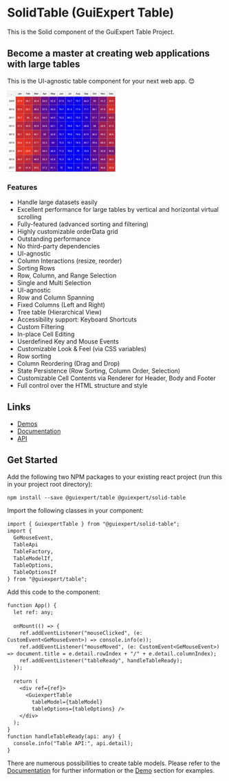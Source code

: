 
# SolidTable (GuiExpert Table)

This is the Solid component of the GuiExpert Table Project.

## Become a master at creating web applications with large tables

This is the UI-agnostic table component for your next web app. 😊

<img src="https://raw.githubusercontent.com/guiexperttable/ge-table/main/apps/table-website/src/assets/screens/heatmap.png" width="50%">

### Features
- Handle large datasets easily
- Excellent performance for large tables by vertical and horizontal virtual scrolling
- Fully-featured (advanced sorting and filtering)
- Highly customizable orderData grid
- Outstanding performance
- No third-party dependencies
- UI-agnostic
- Column Interactions (resize, reorder)
- Sorting Rows
- Row, Column, and Range Selection
- Single and Multi Selection
- UI-agnostic
- Row and Column Spanning
- Fixed Columns (Left and Right)
- Tree table (Hierarchical View)
- Accessibility support: Keyboard Shortcuts
- Custom Filtering
- In-place Cell Editing
- Userdefined Key and Mouse Events
- Customizable Look & Feel (via CSS variables)
- Row sorting
- Column Reordering (Drag and Drop)
- State Persistence (Row Sorting, Column Order, Selection)
- Customizable Cell Contents via Renderer for Header, Body and Footer
- Full control over the HTML structure and style


## Links

- [Demos](https://gui.expert/demos)
- [Documentation](https://gui.expert/doc)
- [API](https://gui.expert/api)

## Get Started

Add the following two NPM packages to your existing react project (run this in your project root directory):

```
npm install --save @guiexpert/table @guiexpert/solid-table
```

Import the following classes in your component:
```
import { GuiexpertTable } from "@guiexpert/solid-table";
import {
  GeMouseEvent,
  TableApi
  TableFactory,
  TableModelIf,
  TableOptions,
  TableOptionsIf
} from "@guiexpert/table";
```


Add this code to the component:

```
function App() {
  let ref: any;

  onMount(() => {
    ref.addEventListener("mouseClicked", (e: CustomEvent<GeMouseEvent>) => console.info(e));
    ref.addEventListener("mouseMoved", (e: CustomEvent<GeMouseEvent>) => document.title = e.detail.rowIndex + "/" + e.detail.columnIndex);
    ref.addEventListener("tableReady", handleTableReady);
  });

  return (
    <div ref={ref}>
      <GuiexpertTable
        tableModel={tableModel}
        tableOptions={tableOptions} />
    </div>
  );
}
function handleTableReady(api: any) {
  console.info("Table API:", api.detail);
}
```

There are numerous possibilities to create table models.
Please refer to the [Documentation](https://gui.expert/doc) for further information or the [Demo](https://gui.expert/demos) section for examples.




